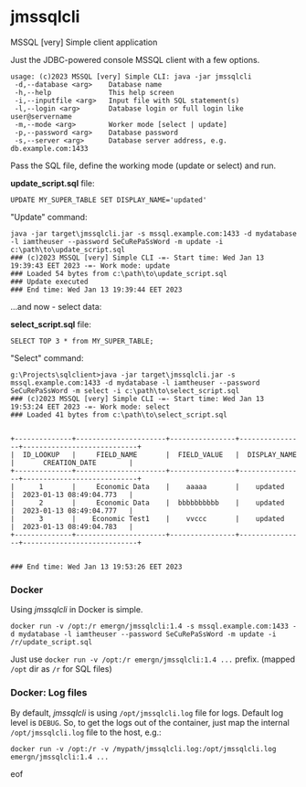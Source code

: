# jmssqlcli
MSSQL [very] Simple client application

Just the JDBC-powered console MSSQL client with a few options.

```
usage: (c)2023 MSSQL [very] Simple CLI: java -jar jmssqlcli
 -d,--database <arg>    Database name
 -h,--help              This help screen
 -i,--inputfile <arg>   Input file with SQL statement(s)
 -l,--login <arg>       Database login or full login like user@servername
 -m,--mode <arg>        Worker mode [select | update]
 -p,--password <arg>    Database password
 -s,--server <arg>      Database server address, e.g. db.example.com:1433
```

Pass the SQL file, define the working mode (update or select) and run.

**update_script.sql** file:
```
UPDATE MY_SUPER_TABLE SET DISPLAY_NAME='updated'
```

"Update" command:
```
java -jar target\jmssqlcli.jar -s mssql.example.com:1433 -d mydatabase -l iamtheuser --password SeCuRePaSsWord -m update -i c:\path\to\update_script.sql
### (c)2023 MSSQL [very] Simple CLI -=- Start time: Wed Jan 13 19:39:43 EET 2023 -=- Work mode: update
### Loaded 54 bytes from c:\path\to\update_script.sql
### Update executed
### End time: Wed Jan 13 19:39:44 EET 2023
```

...and now - select data:

**select_script.sql** file:
```
SELECT TOP 3 * from MY_SUPER_TABLE;
```     

"Select" command:
```
g:\Projects\sqlclient>java -jar target\jmssqlcli.jar -s mssql.example.com:1433 -d mydatabase -l iamtheuser --password SeCuRePaSsWord -m select -i c:\path\to\select_script.sql
### (c)2023 MSSQL [very] Simple CLI -=- Start time: Wed Jan 13 19:53:24 EET 2023 -=- Work mode: select
### Loaded 41 bytes from c:\path\to\select_script.sql


+--------------+----------------------+----------------+----------------+----------------------------+
|  ID_LOOKUP   |     FIELD_NAME       |  FIELD_VALUE   |  DISPLAY_NAME  |       CREATION_DATE        |
+--------------+----------------------+----------------+----------------+----------------------------+
|      1       |     Economic Data    |    aaaaa       |    updated     |  2023-01-13 08:49:04.773   |
|      2       |     Economic Data    |  bbbbbbbbbb    |    updated     |  2023-01-13 08:49:04.777   |
|      3       |    Economic Test1    |    vvccc       |    updated     |  2023-01-13 08:49:04.783   |
+--------------+----------------------+----------------+----------------+----------------------------+


### End time: Wed Jan 13 19:53:26 EET 2023
```

### Docker

Using *jmssqlcli* in Docker is simple. 
```
docker run -v /opt:/r emergn/jmssqlcli:1.4 -s mssql.example.com:1433 -d mydatabase -l iamtheuser --password SeCuRePaSsWord -m update -i /r/update_script.sql
```

Just use `docker run -v /opt:/r emergn/jmssqlcli:1.4 ...` prefix. (mapped `/opt` dir as `/r` for SQL files)

### Docker: Log files 

By default, *jmssqlcli* is using `/opt/jmssqlcli.log` file for logs. Default log level is `DEBUG`.
So, to get the logs out of the container, just map the internal `/opt/jmssqlcli.log` file to the host, e.g.:

```
docker run -v /opt:/r -v /mypath/jmssqlcli.log:/opt/jmssqlcli.log emergn/jmssqlcli:1.4 ...
```



eof